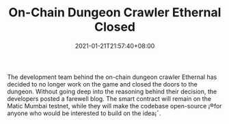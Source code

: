 ﻿---
title: "On-Chain Dungeon Crawler Ethernal Closed"
date: 2021-01-21T21:57:40+08:00
lastmod: 2021-01-21T16:45:40+08:00
draft: false
authors: ["Peg"]
description: "The development team behind the on-chain dungeon crawler Ethernal has decided to no longer work on the game and closed the doors to the dungeon. Without going deep into the reasoning behind their decision, the developers posted a farewell blog. The smart contract will remain on the Matic Mumbai testnet, while they will make the codebase open-source ¡®for anyone who would be interested to build on the idea¡¯."
featuredImage: "on-chain-dungeon-crawler-ethernal-closed.png"
tags: ["Virtual World","Play to Earn"]
categories: ["news"]
news: ["Virtual World"]
weight: 
lightgallery: true
pinned: false
recommend: false
recommend1: false
---

The development team behind the on-chain dungeon crawler Ethernal has decided to no longer work on the game and closed the doors to the dungeon. Without going deep into the reasoning behind their decision, the developers posted a farewell blog. The smart contract will remain on the Matic Mumbai testnet, while they will make the codebase open-source ¡®for anyone who would be interested to build on the idea¡¯.

<!--more-->

